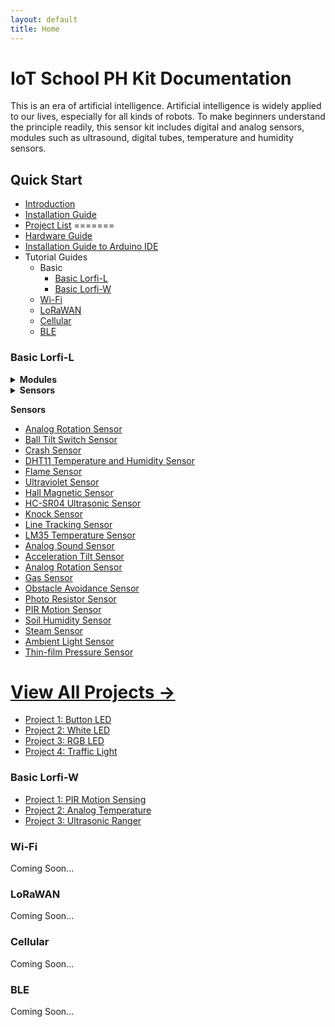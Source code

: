 ```yaml
---
layout: default
title: Home
---
```


# IoT School PH Kit Documentation

This is an era of artificial intelligence. Artificial intelligence is widely applied to our lives, especially for all kinds of robots. To make beginners understand the principle readily, this sensor kit includes digital and analog sensors, modules such as ultrasound, digital tubes, temperature and humidity sensors.

## **Quick Start**
- [Introduction](docs/introduction.html)
- [Installation Guide](docs/installation.html)
- [Project List](#Guides)
=======
- [Hardware Guide](docs/hardware-guide.html)
- [Installation Guide to Arduino IDE](docs/installation.html)
- Tutorial Guides
  - Basic
    - [Basic Lorfi-L](#basic-lorfi-l)
    - [Basic Lorfi-W](#basic-lorfi-w)
  - [Wi-Fi](#wi-fi)
  - [LoRaWAN](#lorawan)
  - [Cellular](#cellular)
  - [BLE](#ble)


### **Basic Lorfi-L**

<details>
  <summary><strong>Modules</strong></summary>
  <ul>
    <li><a href="/docs/projects/Basic/Lorfi-L/Components-Modules/White-LED-Module.html">White LED Module</a></li>
    <li><a href="/docs/projects/Basic/Lorfi-L/Components-Modules/RGB-LED-Module.html">RGB LED Module</a></li>
    <li><a href="/docs/projects/Basic/Lorfi-L/Components-Modules/3W_LED_Module.html">3W LED Module</a></li>
    <li><a href="/docs/projects/Basic/Lorfi-L/Components-Modules/Traffic-Light-Module.html">Traffic Light Module</a></li>
    <li><a href="/docs/projects/Basic/Lorfi-L/Components-Modules/Active_Buzzer.html">Active Buzzer Module</a></li>
    <li><a href="/docs/projects/Basic/Lorfi-L/Components-Modules/Passive-Buzzer-Module.html">Passive Buzzer Module</a></li>
    <li><a href="/docs/projects/Basic/Lorfi-L/Components-Modules/Button-Switch-Module.html">Button Switch Module</a></li>
    <li><a href="/docs/projects/Basic/Lorfi-L/Components-Modules/APDS-9930-Attitude-Sensor-Module.html">APDS-9930 Attitude Sensor Module</a></li>
    <li><a href="/docs/projects/Basic/Lorfi-L/Components-Modules/Single-Relay-Module.html">Single Relay Module</a></li>
    <li><a href="/docs/projects/Basic/Lorfi-L/Components-Modules/Reed-Switch-Module.html">Reed Switch Module</a></li>
    <li><a href="/docs/projects/Basic/Lorfi-L/Components-Modules/Photo-Interruptor-Module.html">Photo Interruptor Module</a></li>
    <li><a href="/docs/projects/Basic/Lorfi-L/Components-Modules/Capacitive-Touch-Module.html">Capacitive Touch Module</a></li>
    <li><a href="/docs/projects/Basic/Lorfi-L/Components-Modules/IR-Receiver-Module.html">IR Receiver Module</a></li>
    <li><a href="/docs/projects/Basic/Lorfi-L/Components-Modules/IR-Transmitter-Module.html">IR Transmitter Module</a></li>
  </ul>
</details>

<details>
  <summary><strong>Sensors</strong></summary>
  <ul>
    <li><a href="/docs/projects/Basic/Lorfi-L/Components-Sensors/Analog-Rotation-Sensor.html">Analog Rotation Sensor</a></li>
    <li><a href="/docs/projects/Basic/Lorfi-L/Components-Sensors/Ball-Tilt-Switch-Sensor.html">Ball Tilt Switch Sensor</a></li>
    <li><a href="/docs/projects/Basic/Lorfi-L/Components-Sensors/Crash-Sensor.html">Crash Sensor</a></li>
    <li><a href="/docs/projects/Basic/Lorfi-L/Components-Sensors/DTH11-Temperature-and-Humidity-Sensor.html">DHT11 Temperature and Humidity Sensor</a></li>
    <li><a href="/docs/projects/Basic/Lorfi-L/Components-Sensors/Flame-Sensor.html">Flame Sensor</a></li>
    <li><a href="/docs/projects/Basic/Lorfi-L/Components-Sensors/GUVA-S12SD-3528-Ultraviolet-Sensor.html">Ultraviolet Sensor</a></li>
    <li><a href="/docs/projects/Basic/Lorfi-L/Components-Sensors/Hall-Magnetic-Sensor.html">Hall Magnetic Sensor</a></li>
    <li><a href="/docs/projects/Basic/Lorfi-L/Components-Sensors/HC-SR04-Ultrasonic-Sensor.html">HC-SR04 Ultrasonic Sensor</a></li>
    <li><a href="/docs/projects/Basic/Lorfi-L/Components-Sensors/Knock-Sensor.html">Knock Sensor</a></li>
    <li><a href="/docs/projects/Basic/Lorfi-L/Components-Sensors/Line-Tracking-Sensor.html">Line Tracking Sensor</a></li>
    <li><a href="/docs/projects/Basic/Lorfi-L/Components-Sensors/LM35-Temperature-Sensor.html">LM35 Temperature Sensor</a></li>
    <li><a href="/docs/projects/Basic/Lorfi-L/Components-Sensors/Analog-Sound-Sensor.html">Analog Sound Sensor</a></li>
    <li><a href="/docs/projects/Basic/Lorfi-L/Components-Sensors/MMA8452Q-Module-Acceleration-Tilt-Sensor.html">Acceleration Tilt Sensor</a></li>
    <li><a href="/docs/projects/Basic/Lorfi-L/Components-Sensors/Gas-Sensor.html">Gas Sensor</a></li>
    <li><a href="/docs/projects/Basic/Lorfi-L/Components-Sensors/Obstacle-Avoidance-Sensor.html">Obstacle Avoidance Sensor</a></li>
    <li><a href="/docs/projects/Basic/Lorfi-L/Components-Sensors/Photo-Resistor-Sensor.html">Photo Resistor Sensor</a></li>
    <li><a href="/docs/projects/Basic/Lorfi-L/Components-Sensors/PIR-Motion-Sensor.html">PIR Motion Sensor</a></li>
    <li><a href="/docs/projects/Basic/Lorfi-L/Components-Sensors/Soil-Humidity-Sensor.html">Soil Humidity Sensor</a></li>
    <li><a href="/docs/projects/Basic/Lorfi-L/Components-Sensors/Steam-Sensor.html">Steam Sensor</a></li>
    <li><a href="/docs/projects/Basic/Lorfi-L/Components-Sensors/TEMT6000-Sensor.html">Ambient Light Sensor</a></li>
    <li><a href="/docs/projects/Basic/Lorfi-L/Components-Sensors/Thin-Film-Pressure-Sensor.html">Thin-film Pressure Sensor</a></li>
  </ul>
</details>


  **Sensors**
  - [Analog Rotation Sensor](docs/projects/Basic/Lorfi-L/Components-Sensors/Analog-Rotation-Sensor.html)
  - [Ball Tilt Switch Sensor](docs/projects/Basic/Lorfi-L/Components-Sensors/Ball-Tilt-Switch-Sensor.html)
  - [Crash Sensor](docs/projects/Basic/Lorfi-L/Components-Sensors/Crash-Sensor.html)
  - [DHT11 Temperature and Humidity Sensor](docs/projects/Basic/Lorfi-L/Components-Sensors/DTH11-Temperature-and-Humidity-Sensor.html)
  - [Flame Sensor](docs/projects/Basic/Lorfi-L/Components-Sensors/Flame-Sensor.html)
  - [Ultraviolet Sensor](docs/projects/Basic/Lorfi-L/Components-Sensors/GUVA-S12SD-3528-Ultraviolet-Sensor.html)
  - [Hall Magnetic Sensor](docs/projects/Basic/Lorfi-L/Components-Sensors/Hall-Magnetic-Sensor.html)
  - [HC-SR04 Ultrasonic Sensor](docs/projects/Basic/Lorfi-L/Components-Sensors/HC-SR04-Ultrasonic-Sensor.html)
  - [Knock Sensor](docs/projects/Basic/Lorfi-L/Components-Sensors/Knock-Sensor.html)
  - [Line Tracking Sensor](docs/projects/Basic/Lorfi-L/Components-Sensors/Line-Tracking-Sensor.html)
  - [LM35 Temperature Sensor](docs/projects/Basic/Lorfi-L/Components-Sensors/LM35-Temperature-Sensor.html)
  - [Analog Sound Sensor](docs/projects/Basic/Lorfi-L/Components-Sensors/Analog-Sound-Sensor.html)
  - [Acceleration Tilt Sensor](docs/projects/Basic/Lorfi-L/Components-Sensors/MMA8452Q-Module-Acceleration-Tilt-Sensor.html)
  - [Analog Rotation Sensor](docs/projects/Basic/Lorfi-L/Components-Sensors/Analog-Rotation-Sensor.html)
  - [Gas Sensor](docs/projects/Basic/Lorfi-L/Components-Sensors/Gas-Sensor.html)
  - [Obstacle Avoidance Sensor](docs/projects/Basic/Lorfi-L/Components-Sensors/Obstacle-Avoidance-Sensor.html)
  - [Photo Resistor Sensor](docs/projects/Basic/Lorfi-L/Components-Sensors/Photo-Resistor-Sensor.html)
  - [PIR Motion Sensor](docs/projects/Basic/Lorfi-L/Components-Sensors/PIR-Motion-Sensor.html)
  - [Soil Humidity Sensor](docs/projects/Basic/Lorfi-L/Components-Sensors/Soil-Humidity-Sensor.html)
  - [Steam Sensor](docs/projects/Basic/Lorfi-L/Components-Sensors/Steam-Sensor.html)
  - [Ambient Light Sensor](docs/projects/Basic/Lorfi-L/Components-Sensors/TEMT6000-Sensor.html)
  - [Thin-film Pressure Sensor](docs/projects/Basic/Lorfi-L/Components-Sensors/Thin-Film-Pressure-Sensor.html)

[View All Projects →](docs/Guides/)
=======
- [Project 1: Button LED](/docs/projects/Basic/Lorfi-L/Button-switch-module.html)
- [Project 2: White LED](/docs/projects/Basic/Lorfi-L/Components-Modules/White-LED-Module.html)
- [Project 3: RGB LED](docs/projects/project-02-rgb-led.html)
- [Project 4: Traffic Light](docs/projects/project-03-traffic-light.html)

### **Basic Lorfi-W**

- [Project 1: PIR Motion Sensing](docs/projects/project-18-pir-motion.html)
- [Project 2: Analog Temperature](docs/projects/project-19-analog-temperature.html)
- [Project 3: Ultrasonic Ranger](docs/projects/Projects_Usecases/project-36-ultrasonic.html)

### **Wi-Fi**

Coming Soon...

### **LoRaWAN**

Coming Soon...

### **Cellular**

Coming Soon...

### **BLE**

Coming Soon...
